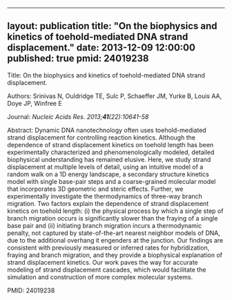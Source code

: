 
---
layout: publication
title:  "On the biophysics and kinetics of toehold-mediated DNA strand displacement."
date:   2013-12-09 12:00:00
published: true
pmid: 24019238
---

Title: On the biophysics and kinetics of toehold-mediated DNA strand displacement.

Authors: Srinivas N, Ouldridge TE, Sulc P, Schaeffer JM, Yurke B, Louis AA, Doye JP, Winfree E

Journal: *Nucleic Acids Res. 2013;**41**(22):10641-58*

Abstract: Dynamic DNA nanotechnology often uses toehold-mediated strand displacement for controlling reaction kinetics. Although the dependence of strand displacement kinetics on toehold length has been experimentally characterized and phenomenologically modeled, detailed biophysical understanding has remained elusive. Here, we study strand displacement at multiple levels of detail, using an intuitive model of a random walk on a 1D energy landscape, a secondary structure kinetics model with single base-pair steps and a coarse-grained molecular model that incorporates 3D geometric and steric effects. Further, we experimentally investigate the thermodynamics of three-way branch migration. Two factors explain the dependence of strand displacement kinetics on toehold length: (i) the physical process by which a single step of branch migration occurs is significantly slower than the fraying of a single base pair and (ii) initiating branch migration incurs a thermodynamic penalty, not captured by state-of-the-art nearest neighbor models of DNA, due to the additional overhang it engenders at the junction. Our findings are consistent with previously measured or inferred rates for hybridization, fraying and branch migration, and they provide a biophysical explanation of strand displacement kinetics. Our work paves the way for accurate modeling of strand displacement cascades, which would facilitate the simulation and construction of more complex molecular systems.

PMID: 24019238

